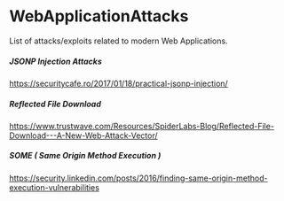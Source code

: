 # WebApplicationAttacks
List of attacks/exploits related to modern Web Applications.

##### JSONP Injection Attacks
https://securitycafe.ro/2017/01/18/practical-jsonp-injection/

##### Reflected File Download
https://www.trustwave.com/Resources/SpiderLabs-Blog/Reflected-File-Download---A-New-Web-Attack-Vector/

##### SOME ( Same Origin Method Execution )
https://security.linkedin.com/posts/2016/finding-same-origin-method-execution-vulnerabilities
